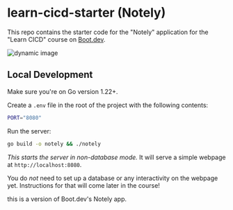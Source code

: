 # learn-cicd-starter (Notely)

This repo contains the starter code for the "Notely" application for the "Learn CICD" course on [Boot.dev](https://boot.dev).


![dynamic image](https://github.com/slamb2702/learn-cicd-starter/actions/workflows/ci.yml/badge.svg)


## Local Development

Make sure you're on Go version 1.22+.

Create a `.env` file in the root of the project with the following contents:

```bash
PORT="8080"
```

Run the server:

```bash
go build -o notely && ./notely
```

*This starts the server in non-database mode.* It will serve a simple webpage at `http://localhost:8080`.

You do *not* need to set up a database or any interactivity on the webpage yet. Instructions for that will come later in the course!


this is a version of Boot.dev's Notely app.